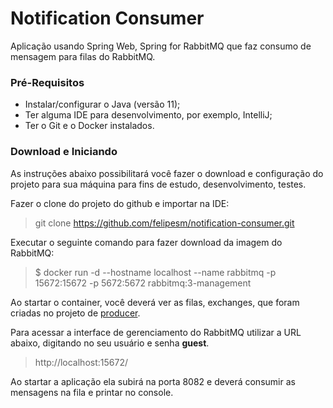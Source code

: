 # Notification Consumer

Aplicação usando Spring Web, Spring for RabbitMQ que faz consumo de mensagem para filas do RabbitMQ.

### Pré-Requisitos

* Instalar/configurar o Java (versão 11);
* Ter alguma IDE para desenvolvimento, por exemplo, IntelliJ;
* Ter o Git e o Docker instalados.

### Download e Iniciando

As instruções abaixo possibilitará você fazer o download e configuração do projeto para sua máquina para fins de estudo, desenvolvimento, testes.

Fazer o clone do projeto do github e importar na IDE:
> git clone https://github.com/felipesm/notification-consumer.git

Executar o seguinte comando para fazer download da imagem do RabbitMQ:
> $ docker run -d --hostname localhost --name rabbitmq -p 15672:15672 -p 5672:5672 rabbitmq:3-management

Ao startar o container, você deverá ver as filas, exchanges, que foram criadas no projeto de [producer](https://github.com/felipesm/notification-producer.git).

Para acessar a interface de gerenciamento do RabbitMQ utilizar a URL abaixo, digitando no seu usuário e senha **guest**.
> http://localhost:15672/

Ao startar a aplicação ela subirá na porta 8082 e deverá consumir as mensagens na fila e printar no console.
